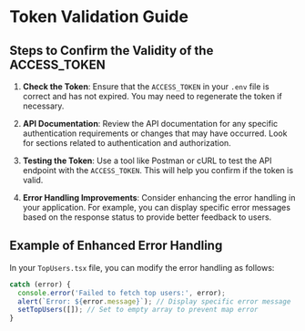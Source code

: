# Token Validation Guide

## Steps to Confirm the Validity of the ACCESS_TOKEN

1. **Check the Token**: Ensure that the `ACCESS_TOKEN` in your `.env` file is correct and has not expired. You may need to regenerate the token if necessary.

2. **API Documentation**: Review the API documentation for any specific authentication requirements or changes that may have occurred. Look for sections related to authentication and authorization.

3. **Testing the Token**: Use a tool like Postman or cURL to test the API endpoint with the `ACCESS_TOKEN`. This will help you confirm if the token is valid.

4. **Error Handling Improvements**: Consider enhancing the error handling in your application. For example, you can display specific error messages based on the response status to provide better feedback to users.

## Example of Enhanced Error Handling

In your `TopUsers.tsx` file, you can modify the error handling as follows:

```javascript
catch (error) {
  console.error('Failed to fetch top users:', error);
  alert(`Error: ${error.message}`); // Display specific error message
  setTopUsers([]); // Set to empty array to prevent map error
}
```
